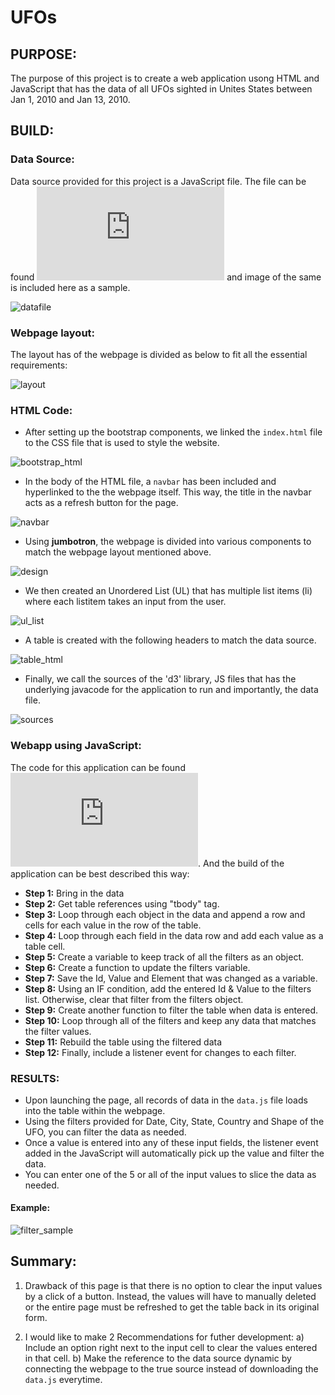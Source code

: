 # UFOs

## PURPOSE:
The purpose of this project is to create a web application usong HTML and JavaScript that has the data of all UFOs sighted in Unites States between Jan 1, 2010 and Jan 13, 2010. 

## BUILD:

### Data Source: 
Data source provided for this project is a JavaScript file. The file can be found ![HERE](https://github.com/MamidalaV/UFOs/blob/main/static/js/data.js) and image of the same is included here as a sample.

![datafile](https://user-images.githubusercontent.com/74985818/117519416-5c526100-af71-11eb-877e-c4569f22a072.png)

### Webpage layout:
The layout has of the webpage is divided as below to fit all the essential requirements:

![layout](https://user-images.githubusercontent.com/74985818/117519772-0383c800-af73-11eb-9c02-148b9b339f2d.png)

### HTML Code:
- After setting up the bootstrap components, we linked the `index.html` file to the CSS file that is used to style the website.

![bootstrap_html](https://user-images.githubusercontent.com/74985818/117519970-fca98500-af73-11eb-8539-db2b31c468a9.png)

- In the body of the HTML file, a `navbar` has been included and hyperlinked to the the webpage itself. This way, the title in the navbar acts as a refresh button for the page.

![navbar](https://user-images.githubusercontent.com/74985818/117520126-bacd0e80-af74-11eb-9f25-fb85f77f0d56.png)

- Using **jumbotron**, the webpage is divided into various components to match the webpage layout mentioned above.

![design](https://user-images.githubusercontent.com/74985818/117520265-56f71580-af75-11eb-9e42-8c1a150ef57b.png)

- We then created an Unordered List (UL) that has multiple list items (li) where each listitem takes an input from the user.

![ul_list](https://user-images.githubusercontent.com/74985818/117520323-a89fa000-af75-11eb-9b2b-fa955545143f.png)

- A table is created with the following headers to match the data source.

![table_html](https://user-images.githubusercontent.com/74985818/117520349-c3721480-af75-11eb-853f-be6bf86b2f7b.png)

- Finally, we call the sources of the 'd3' library, JS files that has the underlying javacode for the application to run and importantly, the data file.

![sources](https://user-images.githubusercontent.com/74985818/117520356-ce2ca980-af75-11eb-9533-ffd12ff46915.png)

### Webapp using JavaScript:

The code for this application can be found ![HERE](https://github.com/MamidalaV/UFOs/blob/main/static/js/app.js). And the build of the application can be best described this way:
- **Step 1:** Bring in the data
- **Step 2:** Get table references using "tbody" tag.
- **Step 3:** Loop through each object in the data and append a row and cells for each value in the row of the table.
- **Step 4:** Loop through each field in the data row and add each value as a table cell.
- **Step 5:** Create a variable to keep track of all the filters as an object.
- **Step 6:** Create a function to update the filters variable.
- **Step 7:** Save the Id, Value and Element that was changed as a variable.
- **Step 8:** Using an IF condition, add the entered Id & Value to the filters list. Otherwise, clear that filter from the filters object.
- **Step 9:** Create another function to filter the table when data is entered.
- **Step 10:** Loop through all of the filters and keep any data that matches the filter values.
- **Step 11:** Rebuild the table using the filtered data
- **Step 12:** Finally, include a listener event for changes to each filter.

### RESULTS:

- Upon launching the page, all records of data in the `data.js` file loads into the table within the webpage.
- Using the filters provided for Date, City, State, Country and Shape of the UFO, you can filter the data as needed.
- Once a value is entered into any of these input fields, the listener event added in the JavaScript will automatically pick up the value and filter the data.
- You can enter one of the 5 or all of the input values to slice the data as needed.

#### Example:
![filter_sample](https://user-images.githubusercontent.com/74985818/117520915-ee119c80-af78-11eb-8872-934dbea29a25.png)


## Summary:

1. Drawback of this page is that there is no option to clear the input values by a click of a button. Instead, the values will have to manually deleted or the entire page must be refreshed to get the table back in its original form.

2. I would like to make 2 Recommendations for futher development:
    a) Include an option right next to the input cell to clear the values entered in that cell.
    b) Make the reference to the data source dynamic by connecting the webpage to the true source instead of downloading the `data.js` everytime.
